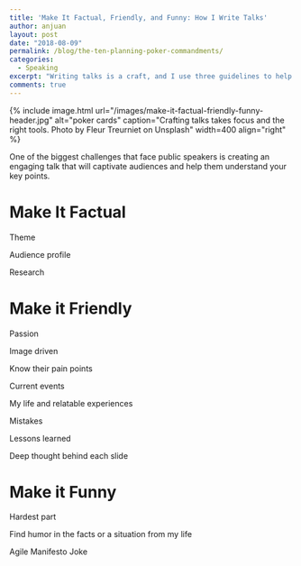 ```yaml
---
title: 'Make It Factual, Friendly, and Funny: How I Write Talks'
author: anjuan
layout: post
date: "2018-08-09"
permalink: /blog/the-ten-planning-poker-commandments/
categories:
  - Speaking
excerpt: "Writing talks is a craft, and I use three guidelines to help direct my process. I make my talks factual, friendly, and funny."
comments: true
---
```


{% include image.html url="/images/make-it-factual-friendly-funny-header.jpg" alt="poker cards" caption="Crafting talks takes focus and the right tools. Photo by Fleur Treurniet on Unsplash" width=400 align="right" %}

One of the biggest challenges that face public speakers is creating an engaging talk that will captivate audiences and help them understand your key points.



# Make It Factual

Theme

Audience profile

Research

# Make it Friendly

Passion

Image driven

Know their pain points

Current events

My life and relatable experiences

Mistakes

Lessons learned

Deep thought behind each slide

# Make it Funny

Hardest part

Find humor in the facts or a situation from my life

Agile Manifesto Joke